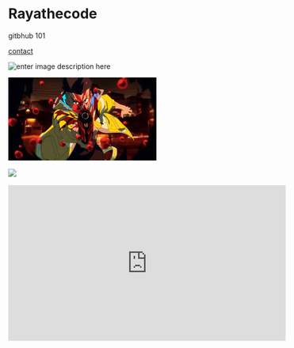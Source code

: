 # Rayathecode

gitbhub 101

[contact](https://rayathecode.github.io/contact.html)

![enter image description here](https://img.freepik.com/premium-vector/cute-qr-code-mascot-is-shooting-fire-power_152558-71482.jpg?w=2000)

![](https://github.com/rayathecode/rayathecode.github.io/blob/main/download.jpg)


![](https://www.youtube.com/watch?v=5yx6BWlEVcY)

<iframe width="560" height="315" src="https://www.youtube.com/embed/5yx6BWlEVcY" title="YouTube video player" frameborder="0" allow="accelerometer; autoplay; clipboard-write; encrypted-media; gyroscope; picture-in-picture" allowfullscreen></iframe>
